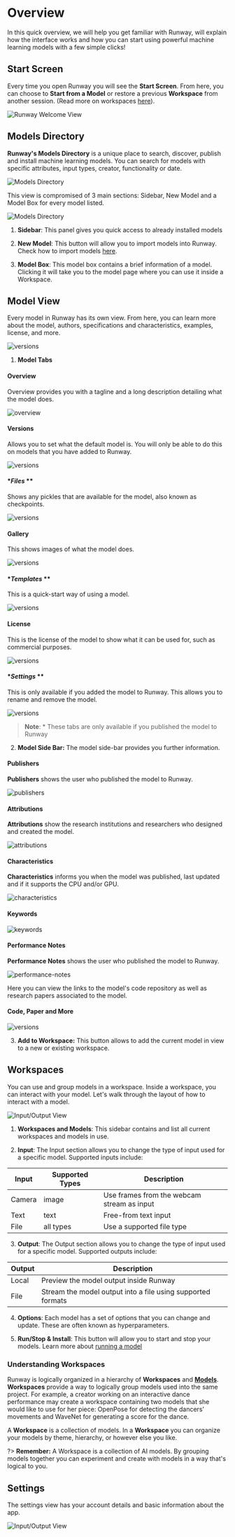 # Overview

In this quick overview, we will help you get familiar with Runway, will explain how the interface works and how you can start using powerful machine learning models with a few simple clicks!

## Start Screen

Every time you open Runway you will see the **Start Screen**. From here, you can choose to **Start from a Model** or restore a previous **Workspace** from another session. (Read more on workspaces [here](getting-started/views.md)).

![Runway Welcome View](assets/images/views/intro-screen.png)

## Models Directory

**Runway's Models Directory** is a unique place to search, discover, publish and install machine learning models. You can search for models with specific attributes, input types, creator, functionality or date.

![Models Directory](assets/images/views/home-screen.png)

This view is compromised of 3 main sections: Sidebar, New Model and a Model Box for every model listed.

![Models Directory](assets/images/views/home-screen-annotated.png)

1) **Sidebar**: This panel gives you quick access to already installed models

2) **New Model**: This button will allow you to import models into Runway. Check how to import models [here](how-to/importing.md).

3) **Model Box**: This model box contains a brief information of a model. Clicking it will take you to the model page where you can use it inside a Workspace.

## Model View

Every model in Runway has its own view. From here, you can learn more about the model, authors, specifications and characteristics, examples, license, and more.


![versions](assets/images/views/model-view-annotated.png)



1) **Model Tabs**

<!-- tabs:start -->

#### **Overview**

Overview provides you with a tagline and a long description detailing what the model does.

![overview](assets/images/views/model-tab/overview.png)

#### **Versions**

Allows you to set what the default model is. You will only be able to do this on models that you have added to Runway.

![versions](assets/images/views/model-tab/versions.png)

#### **Files* **

Shows any pickles that are available for the model, also known as checkpoints.

![versions](assets/images/views/model-tab/files.png)

#### **Gallery**

This shows images of what the model does.

![versions](assets/images/views/model-tab/gallery.png)

#### **Templates* **

This is a quick-start way of using a model.

![versions](assets/images/views/model-tab/templates.png)

#### **License**

This is the license of the model to show what it can be used for, such as commercial purposes.

![versions](assets/images/views/model-tab/license.png)

#### **Settings* **

This is only available if you added the model to Runway. This allows you to rename and remove the model.

![versions](assets/images/views/model-tab/settings.png)

<!-- tabs:end -->

> __Note__: * These tabs are only available if you published the model to Runway

2) **Model Side Bar:** The model side-bar provides you further information.

<!-- tabs:start -->

#### **Publishers**

**Publishers** shows the user who published the model to Runway.

![publishers](assets/images/views/model-sidebar/publishers.png)

#### **Attributions**

**Attributions** show the research institutions and researchers who designed and created the model.

![attributions](assets/images/views/model-sidebar/attributions.png)

#### **Characteristics**

**Characteristics** informs you when the model was published, last updated and if it supports the CPU and/or GPU.

![characteristics](assets/images/views/model-sidebar/characteristics.png)

#### **Keywords**

![keywords](assets/images/views/model-sidebar/keywords.png)

#### **Performance Notes**

**Performance Notes** shows the user who published the model to Runway.

![performance-notes](assets/images/views/model-sidebar/performance-notes.png)

Here you can view the links to the model's code repository as well as research papers associated to the model.

#### **Code, Paper and More**

![versions](assets/images/views/model-sidebar/code-paper.png)

<!-- tabs:end -->

3) **Add to Workspace:** This button allows to add the current model in view to a new or existing workspace.


## Workspaces

You can use and group models in a workspace. Inside a workspace, you can interact with your model. Let's walk through the layout of how to interact with a model.

![Input/Output View](assets/images/views/workspace-annotated.png)

1) **Workspaces and Models**: This sidebar contains and list all current workspaces and models in use.

2) **Input**: The Input section allows you to change the type of input used for a specific model. Supported inputs include:

| Input      | Supported Types | Description                                       |
|------------|-----------------|---------------------------------------------------|
| Camera     | image           | Use frames from the webcam stream as input        |
| Text       | text            | Free-from text input                              |
| File       | all types       | Use a supported file type                         |

3) **Output**: The Output section allows you to change the type of input used for a specific model. Supported outputs include:

| Output     | Description
|------------|---------------------------------------------------------------------|
| Local      | Preview the model output inside Runway                              |
| File       | Stream the model output into a file using supported formats         |


4) **Options**: Each model has a set of options that you can change and update. These are often known as hyperparameters.

5) **Run/Stop & Install**: This button will allow you to start and stop your models. Learn more about [running a model](how-to/run-a-model.md)


### Understanding Workspaces

Runway is logically organized in a hierarchy of **Workspaces** and [**Models**](getting-started/model-101.md). **Workspaces** provide a way to logically group models used into the same project. For example, a creator working on an interactive dance performance may create a workspace containing two models that she would like to use for her piece: OpenPose for detecting the dancers’ movements and WaveNet for generating a score for the dance.

A **Workspace** is a collection of models. In a **Workspace** you can organize your models by theme, hierarchy, or however else you like.

?> **Remember:** A Workspace is a collection of AI models. By grouping models together you can experiment and create with models in a way that's logical to you.

## Settings

The settings view has your account details and basic information about the app.

![Input/Output View](assets/images/views/settings.png)
